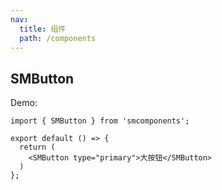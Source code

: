 ```yaml
---
nav:
  title: 组件
  path: /components
---
```


## SMButton

Demo:

```tsx
import { SMButton } from 'smcomponents';

export default () => {
  return (
    <SMButton type="primary">大按钮</SMButton>
  )
};
```

<API src='./index.tsx'></API>
